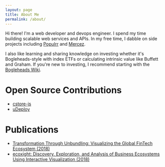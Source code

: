 ```yaml
---
layout: page
title: About Me
permalink: /about/
---
```

Hi there! I'm a web developer and devops engineer. I spend my time building scalable web services and APIs. In my free time, I dabble on side projects including [Populrr](https://populrr.com/) and [Mercez](https://millionmilesecrets.com/guides/easily-find-credit-card-currency-conversion-rates-with-mercez-app/).

I also like learning and sharing knowledge on investing whether it's Bogleheads-style with index ETFs or calculating intrinsic value like Buffett and Graham. If you're new to investing, I recommend starting with the [Bogleheads Wiki](https://www.bogleheads.org/wiki/Getting_started).

# Open Source Contributions

- [cstore-js](https://github.com/shivpatel/cstore-js)
- [uDeploy](https://github.com/turnerlabs/udeploy)

# Publications

- [Transformation Through Unbundling: Visualizing the Global FinTech Ecosystem (2018)](https://dl.acm.org/citation.cfm?id=3309227)
- [ecoxight: Discovery, Exploration, and Analysis of Business Ecosystems Using Interactive Visualization (2018)](https://dl.acm.org/citation.cfm?id=3185047)